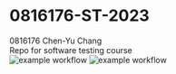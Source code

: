 # 0816176-ST-2023   
0816176 Chen-Yu Chang    
Repo for software testing course  
![example workflow](https://github.com/david-chenyu/0816176-ST-2023/actions/workflows/github-actions-demo.yml/badge.svg)
![example workflow](https://github.com/david-chenyu/0816176-ST-2023/actions/workflows/Lab01-CI.yml/badge.svg)
